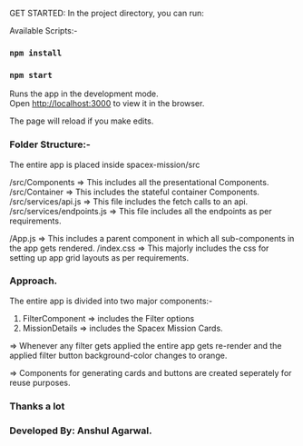 GET STARTED: In the project directory, you can run:

Available Scripts:-

### `npm install`
### `npm start`

Runs the app in the development mode.\
Open [http://localhost:3000](http://localhost:3000) to view it in the browser.

The page will reload if you make edits.

### Folder Structure:-
The entire app is placed inside spacex-mission/src

/src/Components => This includes all the presentational Components.
/src/Container => This includes the stateful container Components.
/src/services/api.js => This file includes the fetch calls to an api.
/src/services/endpoints.js => This file includes all the endpoints as per requirements.

/App.js => This includes a parent component in which all sub-components in the app gets rendered.
/index.css => This majorly includes the css for setting up app grid layouts as per requirements.

### Approach.

The entire app is divided into two major components:-
1. FilterComponent => includes the Filter options
2. MissionDetails => includes the Spacex Mission Cards.

=> Whenever any filter gets applied the entire app gets re-render and the applied filter button background-color changes to orange.

=> Components for generating cards and buttons are created seperately for reuse purposes.

### Thanks a lot

### Developed By: Anshul Agarwal.